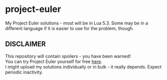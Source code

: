 # project-euler
My Project Euler solutions - most will be in Lua 5.3. Some may be in a different language if it is easier to use for the problem, though.

## DISCLAIMER
This repository will contain spoilers - you have been warned!  
You can try Project Euler yourself for free [here](https://projecteuler.net).  
I might upload my solutions individually or in bulk - it really depends. Expect periodic inactivity.
